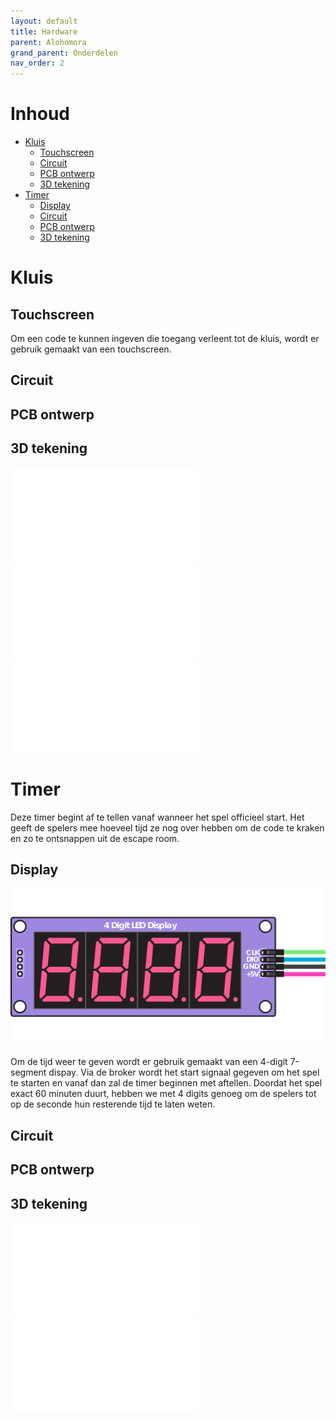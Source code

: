 ```yaml
---
layout: default
title: Hardware
parent: Alohomora
grand_parent: Onderdelen
nav_order: 2
---
```

# Inhoud
- [Kluis](#Kluis)
    - [Touchscreen](#Touchscreen)
    - [Circuit](#Circuit)
    - [PCB ontwerp](#PCB-ontwerp)
    - [3D tekening](#3D-tekening)
- [Timer](#Timer)
    - [Display](#Display)
    - [Circuit](#Circuit)
    - [PCB ontwerp](#PCB-ontwerp)
    - [3D tekening](#3D-tekening)
    
# Kluis
## Touchscreen
Om een code te kunnen ingeven die toegang verleent tot de kluis, wordt er gebruik gemaakt van een touchscreen.

## Circuit

## PCB ontwerp

## 3D tekening
![3D-tekening](afdekplaatje_deur.stl)
![3D-tekening](deur_nieuw.stl)
![3D-tekening](doos_kluis.stl)
# Timer
Deze timer begint af te tellen vanaf wanneer het spel officieel start. 
Het geeft de spelers mee hoeveel tijd ze nog over hebben om de code te kraken en zo te ontsnappen uit de escape room. 

## Display
![Display](tm1637.png)

Om de tijd weer te geven wordt er gebruik gemaakt van een 4-digit 7-segment dispay. Via de broker wordt het start signaal gegeven om het spel te starten en vanaf dan zal de timer beginnen met aftellen. Doordat het spel exact 60 minuten duurt, hebben we met 4 digits genoeg om de spelers tot op de seconde hun resterende tijd te laten weten.

## Circuit

## PCB ontwerp

## 3D tekening
![3D-tekening](Timer_doosje.stl)
![3D-tekening](Timerdeksel.stl)

